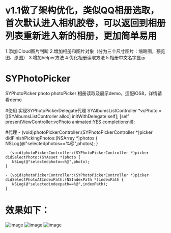 # v1.1做了架构优化，类似QQ相册选取，首次默认进入相机胶卷，可以返回到相册列表重新进入新的相册，更加简单易用
1.添加iCloud图片判断
2.增加相册和图片对象（分为三个尺寸图片：缩略图，预览图、原图）
3.增加helper方法
4.优化相册读取方法
5.相册中文名字显示

# SYPhotoPicker
SYPhotoPicker photo photoPicker 相册读取及展示demo，适配iOS8，详情请看demo

#使用
实现SYPhotoPickerDelegate代理
    SYAlbumsListController *vcPhoto = [[SYAlbumsListController alloc] initWithDelegate:self];
    [self presentViewController:vcPhoto animated:YES completion:nil];

#代理
    - (void)photoPickerController:(SYPhotoPickerController *)picker didFinishPickingPhotos:(NSArray *)photos {
       NSLog(@"selectedphotos==%@",photos);
    }

    - (void)photoPickerController:(SYPhotoPickerController *)picker didSelectPhoto:(SYAsset *)photo {
       NSLog(@"selectedphoto==%@",photo);
    }
    
    - (void)photoPickerController:(SYPhotoPickerController *)picker didSelectPhotoAtIndexPath:(NSIndexPath *)indexPath {
       NSLog(@"selectedindexpath==%@",indexPath);
    }

# 效果如下：
 ![image](https://github.com/reesun1130/SYPhotoPicker/blob/master/SYPhotoPicker/syphotopicker1.png)
 ![image](https://github.com/reesun1130/SYPhotoPicker/blob/master/SYPhotoPicker/syphotopicker2.png)
 ![image](https://github.com/reesun1130/SYPhotoPicker/blob/master/SYPhotoPicker/syphotopicker3.png)
